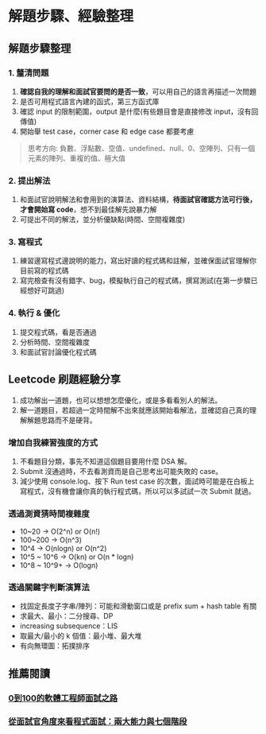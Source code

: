 # 解題步驟、經驗整理

## 解題步驟整理

### 1. 釐清問題

1. **確認自我的理解和面試官要問的是否一致**，可以用自己的語言再描述一次問題
2. 是否可用程式語言內建的函式，第三方函式庫
3. 確認 input 的限制範圍，output 是什麼(有些題目會是直接修改 input，沒有回傳值)
4. 開始舉 test case，corner case 和 edge case 都要考慮

> 思考方向: 負數、浮點數、空值、undefined、null、0、空陣列、只有一個元素的陣列、重複的值、極大值

### 2. 提出解法

1. 和面試官說明解法和會用到的演算法、資料結構，**待面試官確認方法可行後，才會開始寫 code**，想不到最佳解先說暴力解
2. 可提出不同的解法，並分析優缺點(時間、空間複雜度)

### 3. 寫程式

1. 練習邊寫程式邊說明的能力，寫出好讀的程式碼和註解，並確保面試官理解你目前寫的程式碼
2. 寫完檢查有沒有錯字、bug，模擬執行自己的程式碼，撰寫測試(在第一步驟已經想好可跳過)

### 4. 執行 & 優化

1. 提交程式碼，看是否通過
2. 分析時間、空間複雜度
3. 和面試官討論優化程式碼

## Leetcode 刷題經驗分享

1. 成功解出一道題，也可以想想怎麼優化，或是多看看別人的解法。
2. 解一道題目，若超過一定時間解不出來就應該開始看解法，並確認自己真的理解解題思路而不是硬背。

### 增加自我練習強度的方式

1. 不看題目分類，事先不知道這個題目要用什麼 DSA 解。
2. Submit 沒通過時，不去看測資而是自己思考出可能失敗的 case。
3. 減少使用 console.log、按下 Run test case 的次數，面試時可能是在白板上寫程式，沒有機會讓你真的執行程式碼，所以可以多試試一次 Submit 就過。

### 透過測資猜時間複雜度

* 10~20 -> O(2^n) or O(n!)
* 100~200 -> O(n^3)
* 10^4 -> O(nlogn) or O(n^2)
* 10^5 ~ 10^6 -> O(kn) or O(n * logn)
* 10^8 ~ 10^9+ -> O(logn)

### 透過關鍵字判斷演算法

* 找固定長度子字串/陣列：可能和滑動窗口或是 prefix sum + hash table 有關
* 求最大、最小：二分搜尋、DP
* increasing subsequence：LIS
* 取最大/最小的 k 個值：最小堆、最大堆
* 有向無環圖：拓撲排序

## 推薦閱讀

### [0到100的軟體工程師面試之路](https://ithelp.ithome.com.tw/users/20152262/ironman/5615)

### [從面試官角度來看程式面試：兩大能力與七個階段](https://holyisland.blog/coding-interview-steps/)
